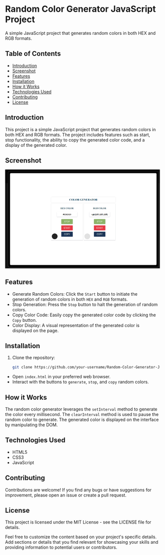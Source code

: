 # Random Color Generator JavaScript Project

A simple JavaScript project that generates random colors in both HEX and RGB formats.

## Table of Contents

- [Introduction](#introduction)
- [Screenshot](#screenshot)
- [Features](#features)
- [Installation](#installation)
- [How it Works](#how-it-Works)
- [Technologies Used](#technologies-used)
- [Contributing](#contributing)
- [License](#license)

## Introduction

This project is a simple JavaScript project that generates random colors in both HEX and RGB formats. The project includes features such as start, stop functionality, the ability to copy the generated color code, and a display of the generated color.

## Screenshot

![App Screenshot](https://raw.githubusercontent.com/BCAPATHSHALA/Random-Color-Generator-JavaScript-Project/master/RANDOM%20COLOR%20GENERATOR%20JAVASCRIPT%20PROJECT.png)

## Features

- Generate Random Colors: Click the `Start` button to initiate the generation of random colors in both `HEX` and `RGB` formats.
- Stop Generation: Press the `Stop` button to halt the generation of random colors.
- Copy Color Code: Easily copy the generated color code by clicking the `Copy` button.
- Color Display: A visual representation of the generated color is displayed on the page.

## Installation

1. Clone the repository:

   ```bash
   git clone https://github.com/your-username/Random-Color-Generator-JavaScript-Project.git

   ```

- Open `index.html` in your preferred web browser.
- Interact with the buttons to `generate`, `stop`, and `copy` random colors.

## How it Works

The random color generator leverages the `setInterval` method to generate the color every millisecond. The `clearInterval` method is used to pause the random color to generate. The generated color is displayed on the interface by manipulating the DOM.

## Technologies Used

- HTML5
- CSS3
- JavaScript

## Contributing

Contributions are welcome! If you find any bugs or have suggestions for improvement, please open an issue or create a pull request.

## License

This project is licensed under the MIT License - see the LICENSE file for details.

Feel free to customize the content based on your project's specific details. Add sections or details that you find relevant for showcasing your skills and providing information to potential users or contributors.
